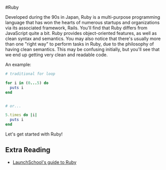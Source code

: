 #Ruby

Developed during the 90s in Japan, Ruby is a multi-purpose programming language that has won the hearts of numerous startups and organizations via its associated framework, Rails. You'll find that Ruby differs from JavaScript quite a bit. Ruby provides object-oriented features, as well as clean syntax and semantics. You may also notice that there's usually more than one "right way" to perform tasks in Ruby, due to the philosophy of having clean semantics. This may be confusing initially, but you'll see that we end up getting very clean and readable code.

An example:

```rb
# traditional for loop

for i in (0...5) do
  puts i
end


# or...

5.times do |i|
  puts i
end
```

Let's get started with Ruby!

## Extra Reading
* [LaunchSchool's guide to Ruby](https://launchschool.com/books/ruby/read/introduction)
